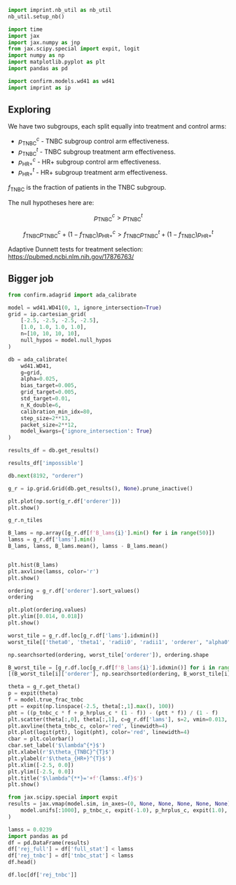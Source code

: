 ```python
import imprint.nb_util as nb_util
nb_util.setup_nb()

import time
import jax
import jax.numpy as jnp
from jax.scipy.special import expit, logit
import numpy as np
import matplotlib.pyplot as plt
import pandas as pd

import confirm.models.wd41 as wd41
import imprint as ip
```

## Exploring

We have two subgroups, each split equally into treatment and control arms:
- $p_{\mathrm{TNBC}}^{c}$ - TNBC subgroup control arm effectiveness.
- $p_{\mathrm{TNBC}}^{t}$ - TNBC subgroup treatment arm effectiveness.
- $p_{\mathrm{HR+}}^{c}$ - HR+ subgroup control arm effectiveness.
- $p_{\mathrm{HR+}}^{t}$ - HR+ subgroup treatment arm effectiveness.
  
$f_{\mathrm{TNBC}}$ is the fraction of patients in the TNBC subgroup.

The null hypotheses here are:

$$
p_{\mathrm{TNBC}}^{c} > p_{\mathrm{TNBC}}^{t}
$$

$$
f_{\mathrm{TNBC}} p_{\mathrm{TNBC}}^{c} + (1 - f_{\mathrm{TNBC}}) p_{\mathrm{HR+}}^{c} > 
f_{\mathrm{TNBC}} p_{\mathrm{TNBC}}^{t} + (1 - f_{\mathrm{TNBC}}) p_{\mathrm{HR+}}^{t}
$$


Adaptive Dunnett tests for treatment selection: https://pubmed.ncbi.nlm.nih.gov/17876763/


## Bigger job

```python
from confirm.adagrid import ada_calibrate
```

```python
model = wd41.WD41(0, 1, ignore_intersection=True)
grid = ip.cartesian_grid(
    [-2.5, -2.5, -2.5, -2.5],
    [1.0, 1.0, 1.0, 1.0],
    n=[10, 10, 10, 10],
    null_hypos = model.null_hypos
)
```

```python
db = ada_calibrate(
    wd41.WD41,
    g=grid,
    alpha=0.025,
    bias_target=0.005,
    grid_target=0.005,
    std_target=0.01,
    n_K_double=6,
    calibration_min_idx=80,
    step_size=2**13,
    packet_size=2**12,
    model_kwargs={'ignore_intersection': True}
)
```

```python
results_df = db.get_results()
```

```python
results_df['impossible']
```

```python
db.next(8192, "orderer")
```

```python
g_r = ip.grid.Grid(db.get_results(), None).prune_inactive()
```

```python
plt.plot(np.sort(g_r.df['orderer']))
plt.show()
```

```python
g_r.n_tiles
```

```python
B_lams = np.array([g_r.df[f'B_lams{i}'].min() for i in range(50)])
lamss = g_r.df['lams'].min()
B_lams, lamss, B_lams.mean(), lamss - B_lams.mean()
```

```python

plt.hist(B_lams)
plt.axvline(lamss, color='r')
plt.show()
```

```python
ordering = g_r.df['orderer'].sort_values()
ordering
```

```python
plt.plot(ordering.values)
plt.ylim([0.014, 0.018])
plt.show()
```

```python
worst_tile = g_r.df.loc[g_r.df['lams'].idxmin()]
worst_tile[['theta0', 'theta1', 'radii0', 'radii1', 'orderer', "alpha0", 'K', 'lams']]
```

```python
np.searchsorted(ordering, worst_tile['orderer']), ordering.shape
```

```python
B_worst_tile = [g_r.df.loc[g_r.df[f'B_lams{i}'].idxmin()] for i in range(50)]
[(B_worst_tile[i]['orderer'], np.searchsorted(ordering, B_worst_tile[i]['orderer'])) for i in range(50)]
```

```python
theta = g_r.get_theta()
p = expit(theta)
f = model.true_frac_tnbc
ptt = expit(np.linspace(-2.5, theta[:,1].max(), 100))
pht = ((p_tnbc_c * f + p_hrplus_c * (1 - f)) - (ptt * f)) / (1 - f)
plt.scatter(theta[:,0], theta[:,1], c=g_r.df['lams'], s=2, vmin=0.013, vmax=0.03)
plt.axvline(theta_tnbc_c, color='red', linewidth=4)
plt.plot(logit(ptt), logit(pht), color='red', linewidth=4)
cbar = plt.colorbar()
cbar.set_label('$\lambda^{*}$')
plt.xlabel(r'$\theta_{TNBC}^{T}$')
plt.ylabel(r'$\theta_{HR+}^{T}$')
plt.xlim([-2.5, 0.0])
plt.ylim([-2.5, 0.0])
plt.title('$\lambda^{**}='+f'{lamss:.4f}$')
plt.show()
```

```python
from jax.scipy.special import expit
results = jax.vmap(model.sim, in_axes=(0, None, None, None, None, None))(
    model.unifs[:1000], p_tnbc_c, expit(-1.0), p_hrplus_c, expit(1.0), True
)

lamss = 0.0239
import pandas as pd
df = pd.DataFrame(results)
df['rej_full'] = df['full_stat'] < lamss
df['rej_tnbc'] = df['tnbc_stat'] < lamss
df.head()
```

```python
df.loc[df['rej_tnbc']]
```
